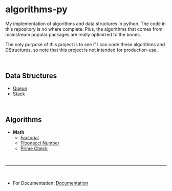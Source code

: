# algorithms-py

My implementation of algorithms and data structures in python. The code in this repository is no where complete. Plus, the algorithms that comes from mainstream popular packages are really optimized to the bones.

The only purpose of this project is to see if I can code these algorithms and DStructures, so note that this project is not intended for production-use.

<br>

## Data Structures

- [Queue](./data-structures/queue/)  
- [Stack](./data-structures/stack/)

<br>

## Algorithms

- **Math**
  - [Factorial](./algorithms/math/factorial/)
  - [Fibonacci Number](./algorithms/math/fibonacci/)
  - [Prime Check](./algorithms/math/prime/)


<br>

---

<br>

- For Documentation: [Documentation](./docs/index.md)
